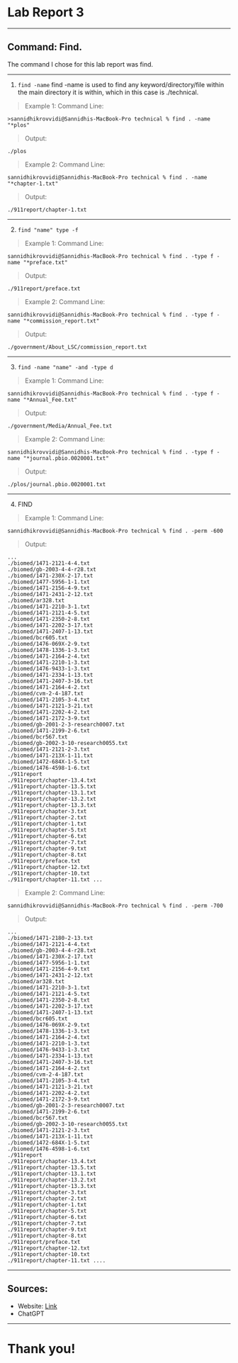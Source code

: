 # Lab Report 3
*** 
## Command: Find.
The command I chose for this lab report was find. 
*** 
1. `find -name`
find -name is used to find any keyword/directory/file within the main directory it is within, which in this case is ./technical.
> Example 1:
> Command Line:
```
>sannidhikrovvidi@Sannidhis-MacBook-Pro technical % find . -name "*plos"   
```
> Output:
```
./plos
```
> Example 2:
> Command Line:
```
sannidhikrovvidi@Sannidhis-MacBook-Pro technical % find . -name "*chapter-1.txt"
```
> Output:
```
./911report/chapter-1.txt
```
***
2. `find "name" type -f`
> Example 1:
> Command Line:
```
sannidhikrovvidi@Sannidhis-MacBook-Pro technical % find . -type f -name "*preface.txt"
```
> Output: 
```
./911report/preface.txt
```
> Example 2:
> Command Line: 
```
sannidhikrovvidi@Sannidhis-MacBook-Pro technical % find . -type f -name "*commission_report.txt"
```
> Output:
```
./government/About_LSC/commission_report.txt
```
***
3. `find -name "name" -and -type d`
> Example 1:
> Command Line:
```
sannidhikrovvidi@Sannidhis-MacBook-Pro technical % find . -type f -name "*Annual_Fee.txt"
```
> Output:
```
./government/Media/Annual_Fee.txt
```
> Example 2: 
> Command Line:
```
sannidhikrovvidi@Sannidhis-MacBook-Pro technical % find . -type f -name "*journal.pbio.0020001.txt"
```
> Output:
```
./plos/journal.pbio.0020001.txt
```
***
4. FIND 
> Example 1:
> Command Line:
```
sannidhikrovvidi@Sannidhis-MacBook-Pro technical % find . -perm -600
```
> Output:
```
...
./biomed/1471-2121-4-4.txt
./biomed/gb-2003-4-4-r28.txt
./biomed/1471-230X-2-17.txt
./biomed/1477-5956-1-1.txt
./biomed/1471-2156-4-9.txt
./biomed/1471-2431-2-12.txt
./biomed/ar328.txt
./biomed/1471-2210-3-1.txt
./biomed/1471-2121-4-5.txt
./biomed/1471-2350-2-8.txt
./biomed/1471-2202-3-17.txt
./biomed/1471-2407-1-13.txt
./biomed/bcr605.txt
./biomed/1476-069X-2-9.txt
./biomed/1478-1336-1-3.txt
./biomed/1471-2164-2-4.txt
./biomed/1471-2210-1-3.txt
./biomed/1476-9433-1-3.txt
./biomed/1471-2334-1-13.txt
./biomed/1471-2407-3-16.txt
./biomed/1471-2164-4-2.txt
./biomed/cvm-2-4-187.txt
./biomed/1471-2105-3-4.txt
./biomed/1471-2121-3-21.txt
./biomed/1471-2202-4-2.txt
./biomed/1471-2172-3-9.txt
./biomed/gb-2001-2-3-research0007.txt
./biomed/1471-2199-2-6.txt
./biomed/bcr567.txt
./biomed/gb-2002-3-10-research0055.txt
./biomed/1471-2121-2-3.txt
./biomed/1471-213X-1-11.txt
./biomed/1472-684X-1-5.txt
./biomed/1476-4598-1-6.txt
./911report
./911report/chapter-13.4.txt
./911report/chapter-13.5.txt
./911report/chapter-13.1.txt
./911report/chapter-13.2.txt
./911report/chapter-13.3.txt
./911report/chapter-3.txt
./911report/chapter-2.txt
./911report/chapter-1.txt
./911report/chapter-5.txt
./911report/chapter-6.txt
./911report/chapter-7.txt
./911report/chapter-9.txt
./911report/chapter-8.txt
./911report/preface.txt
./911report/chapter-12.txt
./911report/chapter-10.txt
./911report/chapter-11.txt ...
```
> Example 2:
> Command Line:
```
sannidhikrovvidi@Sannidhis-MacBook-Pro technical % find . -perm -700
```
> Output:
```
...
./biomed/1471-2180-2-13.txt
./biomed/1471-2121-4-4.txt
./biomed/gb-2003-4-4-r28.txt
./biomed/1471-230X-2-17.txt
./biomed/1477-5956-1-1.txt
./biomed/1471-2156-4-9.txt
./biomed/1471-2431-2-12.txt
./biomed/ar328.txt
./biomed/1471-2210-3-1.txt
./biomed/1471-2121-4-5.txt
./biomed/1471-2350-2-8.txt
./biomed/1471-2202-3-17.txt
./biomed/1471-2407-1-13.txt
./biomed/bcr605.txt
./biomed/1476-069X-2-9.txt
./biomed/1478-1336-1-3.txt
./biomed/1471-2164-2-4.txt
./biomed/1471-2210-1-3.txt
./biomed/1476-9433-1-3.txt
./biomed/1471-2334-1-13.txt
./biomed/1471-2407-3-16.txt
./biomed/1471-2164-4-2.txt
./biomed/cvm-2-4-187.txt
./biomed/1471-2105-3-4.txt
./biomed/1471-2121-3-21.txt
./biomed/1471-2202-4-2.txt
./biomed/1471-2172-3-9.txt
./biomed/gb-2001-2-3-research0007.txt
./biomed/1471-2199-2-6.txt
./biomed/bcr567.txt
./biomed/gb-2002-3-10-research0055.txt
./biomed/1471-2121-2-3.txt
./biomed/1471-213X-1-11.txt
./biomed/1472-684X-1-5.txt
./biomed/1476-4598-1-6.txt
./911report
./911report/chapter-13.4.txt
./911report/chapter-13.5.txt
./911report/chapter-13.1.txt
./911report/chapter-13.2.txt
./911report/chapter-13.3.txt
./911report/chapter-3.txt
./911report/chapter-2.txt
./911report/chapter-1.txt
./911report/chapter-5.txt
./911report/chapter-6.txt
./911report/chapter-7.txt
./911report/chapter-9.txt
./911report/chapter-8.txt
./911report/preface.txt
./911report/chapter-12.txt
./911report/chapter-10.txt
./911report/chapter-11.txt ....
```
***
## Sources:
- Website: [Link](https://adamtheautomator.com/bash-find/)
- ChatGPT
***
# Thank you!

